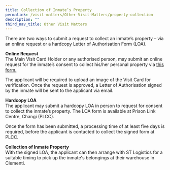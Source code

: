 ```yaml
---
title: Collection of Inmate’s Property
permalink: /visit-matters/Other-Visit-Matters/property-collection
description: ""
third_nav_title: Other Visit Matters
---
```

There are two ways to submit a request to collect an inmate’s property – via an online request or a hardcopy Letter of Authorisation Form (LOA).

**Online Request**<br>
The Main Visit Card Holder or any authorised person, may submit an online request for the inmate’s consent to collect his/her personal property via [this form.](https://www.form.gov.sg/#!/5f48ab32e305b500111cbe3d)

The applicant will be required to upload an image of the Visit Card for verification. Once the request is approved, a Letter of Authorisation signed by the inmate will be sent to the applicant via email.

**Hardcopy LOA**<br>
The applicant may submit a hardcopy LOA in person to request for consent to collect the inmate’s property. The LOA form is available at Prison Link Centre, Changi (PLCC). 

Once the form has been submitted, a processing time of at least five days is required, before the applicant is contacted to collect the signed form at PLCC.

**Collection of Inmate Property**<br>
With the signed LOA, the applicant can then arrange with ST Logistics for a suitable timing to pick up the inmate's belongings at their warehouse in Clementi.